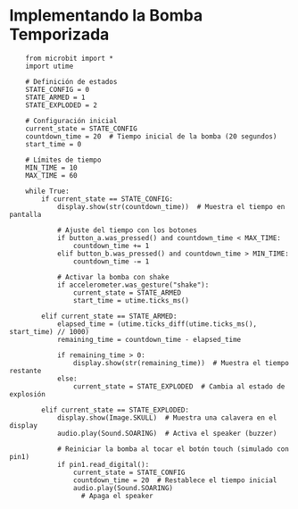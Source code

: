 # Implementando la Bomba Temporizada
        
        from microbit import *
        import utime
        
        # Definición de estados
        STATE_CONFIG = 0
        STATE_ARMED = 1
        STATE_EXPLODED = 2
        
        # Configuración inicial
        current_state = STATE_CONFIG
        countdown_time = 20  # Tiempo inicial de la bomba (20 segundos)
        start_time = 0
        
        # Límites de tiempo
        MIN_TIME = 10
        MAX_TIME = 60
        
        while True:
            if current_state == STATE_CONFIG:
                display.show(str(countdown_time))  # Muestra el tiempo en pantalla
        
                # Ajuste del tiempo con los botones
                if button_a.was_pressed() and countdown_time < MAX_TIME:
                    countdown_time += 1
                elif button_b.was_pressed() and countdown_time > MIN_TIME:
                    countdown_time -= 1
        
                # Activar la bomba con shake
                if accelerometer.was_gesture("shake"):
                    current_state = STATE_ARMED
                    start_time = utime.ticks_ms()
            
            elif current_state == STATE_ARMED:
                elapsed_time = (utime.ticks_diff(utime.ticks_ms(), start_time) // 1000)
                remaining_time = countdown_time - elapsed_time
                
                if remaining_time > 0:
                    display.show(str(remaining_time))  # Muestra el tiempo restante
                else:
                    current_state = STATE_EXPLODED  # Cambia al estado de explosión
        
            elif current_state == STATE_EXPLODED:
                display.show(Image.SKULL)  # Muestra una calavera en el display
                audio.play(Sound.SOARING)  # Activa el speaker (buzzer)
                
                # Reiniciar la bomba al tocar el botón touch (simulado con pin1)
                if pin1.read_digital():
                    current_state = STATE_CONFIG
                    countdown_time = 20  # Restablece el tiempo inicial
                    audio.play(Sound.SOARING)
                      # Apaga el speaker
